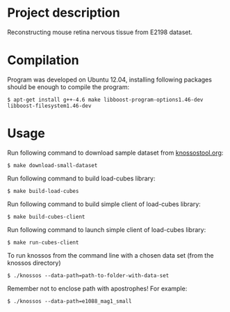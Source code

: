 Project description
==

Reconstructing mouse retina nervous tissue from E2198 dataset.

Compilation
==

Program was developed on Ubuntu 12.04, installing following packages should be enough to compile the program:

`$ apt-get install g++-4.6 make libboost-program-options1.46-dev libboost-filesystem1.46-dev`

Usage
==

Run following command to download sample dataset from [knossostool.org](http://www.knossostool.org/get.html):

`$ make download-small-dataset`

Run following command to build load-cubes library:

`$ make build-load-cubes`

Run following command to build simple client of load-cubes library:

`$ make build-cubes-client`

Run following command to launch simple client of load-cubes library:

`$ make run-cubes-client`

To run knossos from the command line with a chosen data set (from the knossos directory)

`$ ./knossos --data-path=path-to-folder-with-data-set`

Remember not to enclose path with apostrophes! For example:

`$ ./knossos --data-path=e1088_mag1_small`
